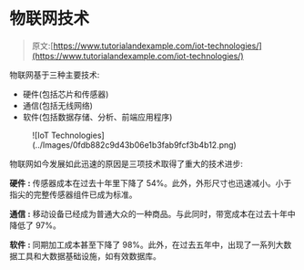 # 物联网技术

> 原文:[https://www.tutorialandexample.com/iot-technologies/](https://www.tutorialandexample.com/iot-technologies/)

物联网基于三种主要技术:

*   硬件(包括芯片和传感器)
*   通信(包括无线网络)
*   软件(包括数据存储、分析、前端应用程序)

<figure class="aligncenter">![IoT Technologies](../Images/0fdb882c9d43b06e1b3fab9fcf3b4b12.png)</figure>

物联网如今发展如此迅速的原因是三项技术取得了重大的技术进步:

**硬件** **:** 传感器成本在过去十年里下降了 54%。此外，外形尺寸也迅速减小。小于指尖的完整传感器组件已成为标准。

**通信** **:** 移动设备已经成为普通大众的一种商品。与此同时，带宽成本在过去十年中降低了 97%。

**软件** **:** 同期加工成本甚至下降了 98%。此外，在过去五年中，出现了一系列大数据工具和大数据基础设施，如有效数据库。
